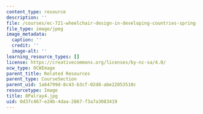 ```yaml
---
content_type: resource
description: ''
file: /courses/ec-721-wheelchair-design-in-developing-countries-spring-2009/0d37c467e24b4daa2867f3a7a3083419_8Palray4.jpg
file_type: image/jpeg
image_metadata:
  caption: ''
  credit: ''
  image-alt: ''
learning_resource_types: []
license: https://creativecommons.org/licenses/by-nc-sa/4.0/
ocw_type: OCWImage
parent_title: Related Resources
parent_type: CourseSection
parent_uid: 1a64799d-8c43-b3cf-02d8-abe22053510c
resourcetype: Image
title: 8Palray4.jpg
uid: 0d37c467-e24b-4daa-2867-f3a7a3083419
---
```

